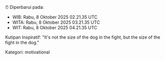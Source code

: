 ⏰ Diperbarui pada:
- WIB: Rabu, 8 Oktober 2025 02.21.35 UTC
- WITA: Rabu, 8 Oktober 2025 03.21.35 UTC
- WIT: Rabu, 8 Oktober 2025 04.21.35 UTC

Kutipan Inspiratif:
"It's not the size of the dog in the fight, but the size of the fight in the dog."


Kategori: motivational

